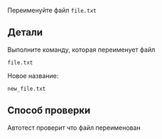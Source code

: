 Переименуйте файл `file.txt`

## Детали

Выполните команду, которая переименует файл

`file.txt`

Новое название:

`new_file.txt`

## Способ проверки

Автотест проверит что файл переименован